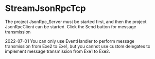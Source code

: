 # StreamJsonRpcTcp

The project JsonRpc_Server must be started first, and then the project JsonRpcClient can be started. Click the Send button for message transmission

2022-07-01 You can only use EventHandler to perform message transmission from Exe2 to Exe1, but you cannot use custom delegates to implement message transmission from Exe1 to Exe2.
